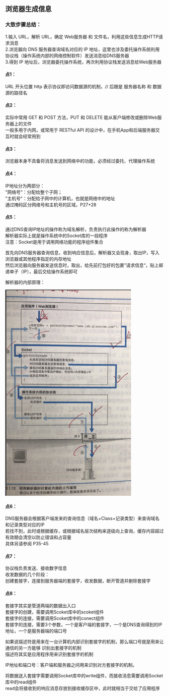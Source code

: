## 浏览器生成信息

### 大致步骤总结：
1.输入 URL，解析 URL，确定 Web服务器 和 文件名，利用这些信息生成HTTP请求消息  
2.浏览器向 DNS 服务器查询域名对应的 IP 地址，这里也涉及委托操作系统利用协议栈（操作系统内部的网络控制软件）发送消息给DNS服务器  
3.得到 IP 地址后，浏览器委托操作系统，再次利用协议栈发送消息给Web服务器  



#### 点1：
URL 开头位置 http 表示协议即访问数据源的机制，// 后跟是 服务器名称 和 数据源的路径名  

#### 点2：
实际中常用 GET 和 POST 方法，PUT 和 DELETE 能从客户端修改或删除Web服务器上的文件  
一般多用于内网，或常用于 RESTful API 的设计中，在手机App和后端服务器交互时就会经常用到  


#### 点3：
浏览器本身不具备将消息发送到网络中的功能，必须经过委托、代理操作系统  



#### 点4：
IP地址分为两部分：  
"网络号"：分配给整个子网；  
"主机号"：分配给子网中的计算机，也就是网络中的地址  
通过掩码区分网络号和主机号的区域，P27+28  


#### 点5：
通过DNS查询IP地址的操作称为域名解析，负责执行此操作的称为解析器  
解析器实际上就是操作系统中的Socket库的一段程序    
注意：Socket是用于调用网络功能的程序组件集合    

首先向DNS服务器查询信息，收到响应信息后，解析器又会现身，取出IP，写入浏览器或其他程序指定的内存地址  
然后浏览器向服务器发送信息时，取出，给先前打包好的包裹”请求信息“，贴上邮递单子（IP），最后交给操作系统即可  

解析器的内部原理：  
<!-- ![图1](https://github.com/rjwx60/Reading-notes/blob/master/%E3%80%8AHow%20Networks%20Work%E3%80%8B-%20%E6%88%B7%E6%A0%B9%E5%8B%A4/imgs/1-01.png) -->
<img src="https://github.com/rjwx60/Reading-notes/raw/master/%E3%80%8AHow%20Networks%20Work%E3%80%8B-%20%E6%88%B7%E6%A0%B9%E5%8B%A4/imgs/1-01.png" alt="图1" width="400px">


#### 点6：
DNS服务器会根据客户端发来的查询信息（域名+Class+记录类型）来查询域名和记录类型对应的IP  
若找不到，此时或根据缓存，或根据域名层次结构来逐级向上查询，缓存内容超过有效期会清空以防止错误和占容量   
具体另请参阅 P35-45  


#### 点7：
协议栈负责发送、接收数字信息  
收发数据的几个阶段：  
创建套接字，连接到服务器端的套接字，收发数据，断开管道并删除套接字  


#### 点8：
套接字其实是管道两端的数据出入口  
套接字的创建，需要调用Scoket库中的scoket组件  
套接字的连接，需要调用Scoket库中的conect组件  
套接字的连接，需要3个参数，一个是客户端的套接字，一个是DNS查询得到的IP地址，一个是服务器端的端口号  


如果说描述符是用来在一台计算机内部识别套接字的机制，那么端口号就是用来让通信的另一方能够 识别出套接字的机制  
描述符其实是应用程序用来识别套接字的机制  

IP地址和端口号：客户端和服务器之间用来识别对方套接字的机制。

将数据送入套接字需要调用Socket库中的write组件，而接收消息需要调用Socket库中的read组件   
read会将接收到的响应消息存放到接收缓存区中，此时就相当于交给了应用程序  

